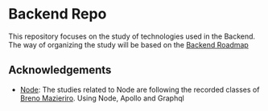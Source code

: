 
# Backend Repo

This repository focuses on the study of technologies used in the Backend. The way of organizing the study will be based on the [Backend Roadmap](https://roadmap.sh/backend)

## Acknowledgements
- [Node](https://github.com/zTrolly/computing-courses/tree/main/Backend/NodeJs): The studies related to Node are following the recorded classes of [Breno Mazieriro](https://github.com/BrenoMazieiro). Using Node, Apollo and Graphql
